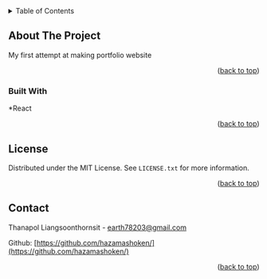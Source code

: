 <div id="top"></div>

<!-- TABLE OF CONTENTS -->
<details>
  <summary>Table of Contents</summary>
  <ol>
    <li>
      <a href="#about-the-project">About The Project</a>
      <ul>
        <li><a href="#built-with">Built With</a></li>
      </ul>
    </li>
    <li><a href="#contact">Contact</a></li>
    <li><a href="#acknowledgments">Acknowledgments</a></li>
  </ol>
</details>



<!-- ABOUT THE PROJECT -->
## About The Project

My first attempt at making portfolio website

<p align="right">(<a href="#top">back to top</a>)</p>



### Built With


*React

<p align="right">(<a href="#top">back to top</a>)</p>

<!-- LICENSE -->
## License

Distributed under the MIT License. See `LICENSE.txt` for more information.

<p align="right">(<a href="#top">back to top</a>)</p>



<!-- CONTACT -->
## Contact

Thanapol Liangsoonthornsit - earth78203@gmail.com

Github: [https://github.com/hazamashoken/](https://github.com/hazamashoken/)

<p align="right">(<a href="#top">back to top</a>)</p>

